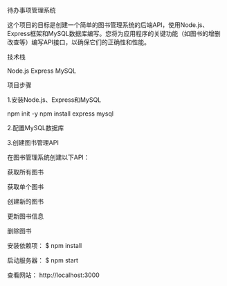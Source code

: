 待办事项管理系统

这个项目的目标是创建一个简单的图书管理系统的后端API，使用Node.js、Express框架和MySQL数据库编写。您将为应用程序的关键功能（如图书的增删改查等）编写API接口，以确保它们的正确性和性能。

技术栈

Node.js
Express
MySQL

项目步骤

1.安装Node.js、Express和MySQL

npm init -y
npm install express mysql

2.配置MySQL数据库

3.创建图书管理API

在图书管理系统创建以下API：

获取所有图书

获取单个图书

创建新的图书

更新图书信息

删除图书

安装依赖项： $ npm install

启动服务器： $ npm start

查看网站： http://localhost:3000
